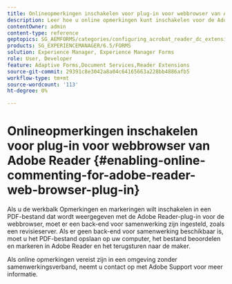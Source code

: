 ```yaml
---
title: Onlineopmerkingen inschakelen voor plug-in voor webbrowser van Adobe Reader
description: Leer hoe u online opmerkingen kunt inschakelen voor de Adobe Reader-plug-in voor webbrowsers.
contentOwner: admin
content-type: reference
geptopics: SG_AEMFORMS/categories/configuring_acrobat_reader_dc_extensions
products: SG_EXPERIENCEMANAGER/6.5/FORMS
solution: Experience Manager, Experience Manager Forms
role: User, Developer
feature: Adaptive Forms,Document Services,Reader Extensions
source-git-commit: 29391c8e3042a8a04c64165663a228bb4886afb5
workflow-type: tm+mt
source-wordcount: '113'
ht-degree: 0%

---
```


# Onlineopmerkingen inschakelen voor plug-in voor webbrowser van Adobe Reader {#enabling-online-commenting-for-adobe-reader-web-browser-plug-in}

Als u de werkbalk Opmerkingen en markeringen wilt inschakelen in een PDF-bestand dat wordt weergegeven met de Adobe Reader-plug-in voor de webbrowser, moet er een back-end voor samenwerking zijn ingesteld, zoals een revisieserver. Als er geen back-end voor samenwerking beschikbaar is, moet u het PDF-bestand opslaan op uw computer, het bestand beoordelen en markeren in Adobe Reader en het terugsturen naar de maker.

Als online opmerkingen vereist zijn in een omgeving zonder samenwerkingsverband, neemt u contact op met Adobe Support voor meer informatie.
